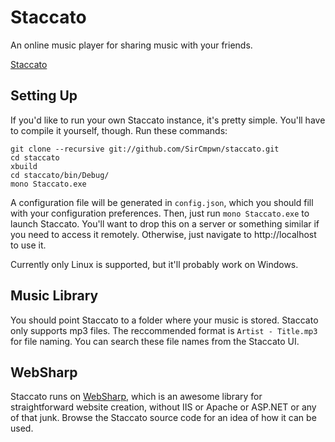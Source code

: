 # Staccato

An online music player for sharing music with your friends.

[Staccato](!http://i.imgur.com/NuQc0b9.png)

## Setting Up

If you'd like to run your own Staccato instance, it's pretty simple. You'll have to compile it yourself, though. Run these
commands:

    git clone --recursive git://github.com/SirCmpwn/staccato.git
    cd staccato
    xbuild
    cd staccato/bin/Debug/
    mono Staccato.exe

A configuration file will be generated in `config.json`, which you should fill with your configuration preferences. Then,
just run `mono Staccato.exe` to launch Staccato. You'll want to drop this on a server or something similar if you need to
access it remotely. Otherwise, just navigate to http://localhost to use it.

Currently only Linux is supported, but it'll probably work on Windows.

## Music Library

You should point Staccato to a folder where your music is stored. Staccato only supports mp3 files. The reccommended format
is `Artist - Title.mp3` for file naming. You can search these file names from the Staccato UI.

## WebSharp

Staccato runs on [WebSharp](https://github.com/SirCmpwn/WebSharp), which is an awesome library for straightforward website
creation, without IIS or Apache or ASP.NET or any of that junk. Browse the Staccato source code for an idea of how it can
be used.
